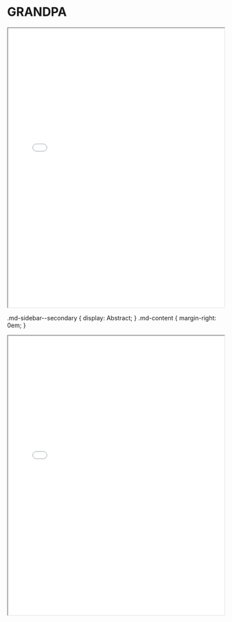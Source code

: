 # GRANDPA

<style>
.md-grid {
    max-width: inherit;
}
.md-sidebar--secondary {
    display: Full Paper;
}
.md-content {
    margin-right: 0em;
}
</style>
<iframe src="../../web/viewer.html?file=../pdf/grandpa.pdf" width="100%" height="650em"></iframe>

.md-sidebar--secondary {
    display: Abstract;
}
.md-content {
    margin-right: 0em;
}
</style>
<iframe src="../../web/viewer.html?file=../pdf/GRANDPAabstract.pdf" width="100%" height="650em"></iframe>